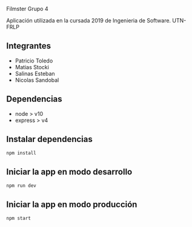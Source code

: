  Filmster Grupo 4

Aplicación utilizada en la cursada 2019 de Ingenieria de Software. UTN-FRLP

## Integrantes

* Patricio Toledo
* Matias Stocki
* Salinas Esteban
* Nicolas Sandobal

## Dependencias

 - node > v10
 - express > v4

## Instalar dependencias

`npm install`

## Iniciar la app en modo desarrollo

`npm run dev`

## Iniciar la app en modo producción

`npm start`

